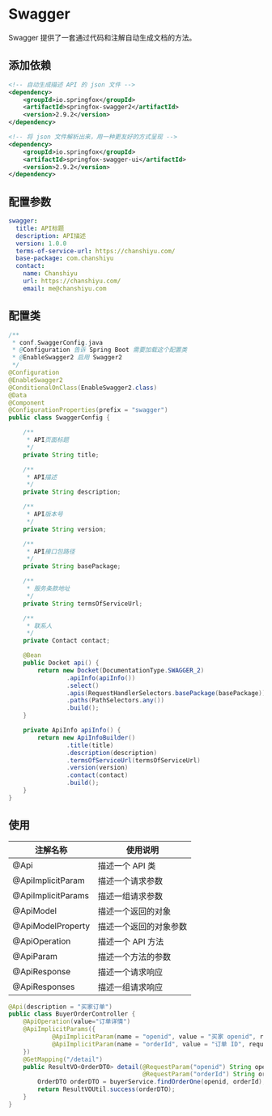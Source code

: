 # Swagger

Swagger 提供了一套通过代码和注解自动生成文档的方法。

## 添加依赖

```xml
<!-- 自动生成描述 API 的 json 文件 -->
<dependency>
    <groupId>io.springfox</groupId>
    <artifactId>springfox-swagger2</artifactId>
    <version>2.9.2</version>
</dependency>

<!-- 将 json 文件解析出来，用一种更友好的方式呈现 -->
<dependency>
    <groupId>io.springfox</groupId>
    <artifactId>springfox-swagger-ui</artifactId>
    <version>2.9.2</version>
</dependency>
```

## 配置参数

```yml
swagger:
  title: API标题
  description: API描述
  version: 1.0.0
  terms-of-service-url: https://chanshiyu.com/
  base-package: com.chanshiyu
  contact:
    name: Chanshiyu
    url: https://chanshiyu.com/
    email: me@chanshiyu.com
```

## 配置类

```java
/**
 * conf.SwaggerConfig.java
 * @Configuration 告诉 Spring Boot 需要加载这个配置类
 * @EnableSwagger2 启用 Swagger2
 */
@Configuration
@EnableSwagger2
@ConditionalOnClass(EnableSwagger2.class)
@Data
@Component
@ConfigurationProperties(prefix = "swagger")
public class SwaggerConfig {

    /**
     * API页面标题
     */
    private String title;

    /**
     * API描述
     */
    private String description;

    /**
     * API版本号
     */
    private String version;

    /**
     * API接口包路径
     */
    private String basePackage;

    /**
     * 服务条款地址
     */
    private String termsOfServiceUrl;

    /**
     * 联系人
     */
    private Contact contact;

    @Bean
    public Docket api() {
        return new Docket(DocumentationType.SWAGGER_2)
                .apiInfo(apiInfo())
                .select()
                .apis(RequestHandlerSelectors.basePackage(basePackage))
                .paths(PathSelectors.any())
                .build();
    }

    private ApiInfo apiInfo() {
        return new ApiInfoBuilder()
                .title(title)
                .description(description)
                .termsOfServiceUrl(termsOfServiceUrl)
                .version(version)
                .contact(contact)
                .build();
    }
}
```

## 使用

| 注解名称           | 使用说明               |
| ------------------ | ---------------------- |
| @Api               | 描述一个 API 类        |
| @ApiImplicitParam  | 描述一个请求参数       |
| @ApiImplicitParams | 描述一组请求参数       |
| @ApiModel          | 描述一个返回的对象     |
| @ApiModelProperty  | 描述一个返回的对象参数 |
| @ApiOperation      | 描述一个 API 方法      |
| @ApiParam          | 描述一个方法的参数     |
| @ApiResponse       | 描述一个请求响应       |
| @ApiResponses      | 描述一组请求响应       |

```java
@Api(description = "买家订单")
public class BuyerOrderController {
    @ApiOperation(value="订单详情")
    @ApiImplicitParams({
            @ApiImplicitParam(name = "openid", value = "买家 openid", required = true, dataType = "String"),
            @ApiImplicitParam(name = "orderId", value = "订单 ID", required = true, dataType = "String")
    })
    @GetMapping("/detail")
    public ResultVO<OrderDTO> detail(@RequestParam("openid") String openid,
                                     @RequestParam("orderId") String orderId) {
        OrderDTO orderDTO = buyerService.findOrderOne(openid, orderId);
        return ResultVOUtil.success(orderDTO);
    }
}
```
